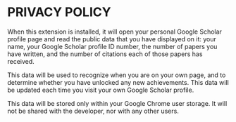 # PRIVACY POLICY

When this extension is installed, it will open your personal Google Scholar profile page and read the public data that you have displayed on it: your name, your Google Scholar profile ID number, the number of papers you have written, and the number of citations each of those papers has received. 

This data will be used to recognize when you are on your own page, and to determine whether you have unlocked any new achievements. This data will be updated each time you visit your own Google Scholar profile. 

This data will be stored only within your Google Chrome user storage. It will not be shared with the developer, nor with any other users. 
